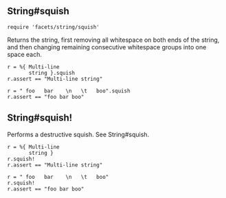 ## String#squish

    require 'facets/string/squish'

Returns the string, first removing all whitespace on both ends of the string,
and then changing remaining consecutive whitespace groups into one space each.

    r = %{ Multi-line
           string }.squish
    r.assert == "Multi-line string"

    r = " foo   bar    \n   \t   boo".squish
    r.assert == "foo bar boo"

## String#squish!

Performs a destructive squish. See String#squish.

    r = %{ Multi-line
           string }
    r.squish!
    r.assert == "Multi-line string"

    r = " foo   bar    \n   \t   boo"
    r.squish!
    r.assert == "foo bar boo"

